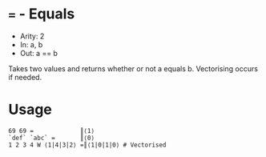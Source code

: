 # `=` - Equals

- Arity: 2
- In: a, b
- Out: a == b

Takes two values and returns whether or not a equals b. Vectorising occurs if needed.


# Usage
```
69 69 =             ║⟨1⟩
`def` `abc` =       ║⟨0⟩
1 2 3 4 W ⟨1|4|3|2⟩ =║⟨1|0|1|0⟩ # Vectorised
```
